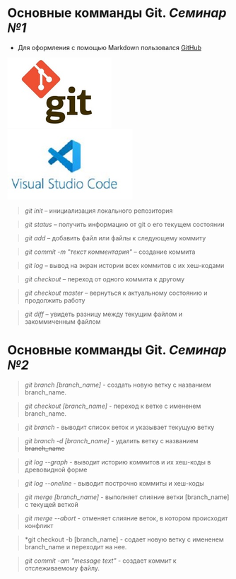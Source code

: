 # Основные комманды Git. *Cеминар №1*

- Для оформления с помощью Markdown пользовался [GitHub](https://docs.github.com/ru/get-started/writing-on-github/getting-started-with-writing-and-formatting-on-github/basic-writing-and-formatting-syntax)

![Логотип Гит](logo_git.jpg) ![VS Code](/vslogo.jpg)

>*git init* – инициализация локального репозитория

>*git status* – получить информацию от git о его текущем состоянии

>*git add* – добавить файл или файлы к следующему коммиту

>*git commit -m "текст комментария"* – создание коммита

>*git log* – вывод на экран истории всех коммитов с их хеш-кодами

>*git checkout* – переход от одного коммита к другому

>*git checkout master* – вернуться к актуальному состоянию и продолжить работу

>*git diff* – увидеть разницу между текущим файлом и закоммиченным файлом

# Основные комманды Git. *Семинар №2*

> *git branch [branch_name]* - создать новую ветку с названием branch_name.

> *git checkout [branch_name]* - переход к ветке с имененем branch_name.

> *git branch* - выводит список веток и указывает текущую ветку

> *git branch -d [branch_name]* - удaлить ветку с названием ~~branch_name~~

> *git log --graph* - выводит историю коммитов и их хеш-коды в древовидной форме

> *git log --oneline* - выводит построчно коммиты и хеш-коды

> *git merge [branch_name]* - выполняет слияние ветки [branch_name] с текущей веткой

> *git merge --abort* - отменяет слияние веток, в котором происходит конфликт

> *git checkout -b [branch_name] - содает новую ветку с имененем branch_name и переходит на нее.

> *git commit -am "message text"* - создает коммит к отслеживаемому файлу.
